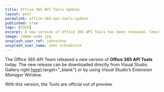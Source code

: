 ```yaml
---
title: Office 365 API Tools Update
layout: post
permalink: office-365-api-tools-update
published: true
tags: [O365]
excerpt: A new version of Office 365 API Tools has been released. Check it out!
image: /demo-code.jpg
unsplash_user_ref: johnschno
unsplash_user_name: John Schnobrich
---
```


The Office 365 API Team released a new version of **Office 365 API Tools** today. The new release can be downloaded directly from Visual Studio Gallery right [here](https://visualstudiogallery.msdn.microsoft.com/7e947621-ef93-4de7-93d3-d796c43ba34f){:target="_blank"} or by using *Visual Studio’s Extension Manager* Window.

With this version, the Tools are official out of preview.


